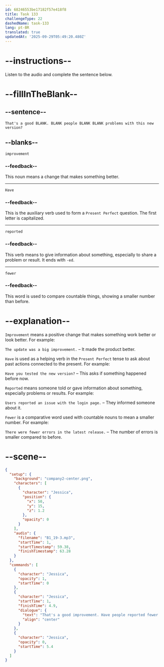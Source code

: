 ```yaml
---
id: 68246553be17182f57e418f8
title: Task 133
challengeType: 22
dashedName: task-133
lang: pt-BR
translated: true
updatedAt: '2025-09-29T05:49:20.480Z'
---
```


<!-- (Audio) Jessica: That's a good improvement. Have people reported fewer problems with this new version? -->

# --instructions--

Listen to the audio and complete the sentence below.

# --fillInTheBlank--

## --sentence--

`That's a good BLANK. BLANK people BLANK BLANK problems with this new version?`

## --blanks--

`improvement`

### --feedback--

This noun means a change that makes something better.

---

`Have`

### --feedback--

This is the auxiliary verb used to form a `Present Perfect` question. The first letter is capitalized.

---

`reported`

### --feedback--

This verb means to give information about something, especially to share a problem or result. It ends with `-ed`.

---

`fewer`

### --feedback--

This word is used to compare countable things, showing a smaller number than before.

# --explanation--

`Improvement` means a positive change that makes something work better or look better. For example:  

`The update was a big improvement.` – It made the product better.

`Have` is used as a helping verb in the `Present Perfect` tense to ask about past actions connected to the present. For example:  

`Have you tested the new version?` – This asks if something happened before now.

`Reported` means someone told or gave information about something, especially problems or results. For example:  

`Users reported an issue with the login page.` – They informed someone about it.

`Fewer` is a comparative word used with countable nouns to mean a smaller number. For example:  

`There were fewer errors in the latest release.` – The number of errors is smaller compared to before.

# --scene--

```json
{
  "setup": {
    "background": "company2-center.png",
    "characters": [
      {
        "character": "Jessica",
        "position": {
          "x": 50,
          "y": 15,
          "z": 1.2
        },
        "opacity": 0
      }
    ],
    "audio": {
      "filename": "B1_19-3.mp3",
      "startTime": 1,
      "startTimestamp": 59.38,
      "finishTimestamp": 63.28
    }
  },
  "commands": [
    {
      "character": "Jessica",
      "opacity": 1,
      "startTime": 0
    },
    {
      "character": "Jessica",
      "startTime": 1,
      "finishTime": 4.9,
      "dialogue": {
        "text": "That's a good improvement. Have people reported fewer problems with this new version?",
        "align": "center"
      }
    },
    {
      "character": "Jessica",
      "opacity": 0,
      "startTime": 5.4
    }
  ]
}
```
